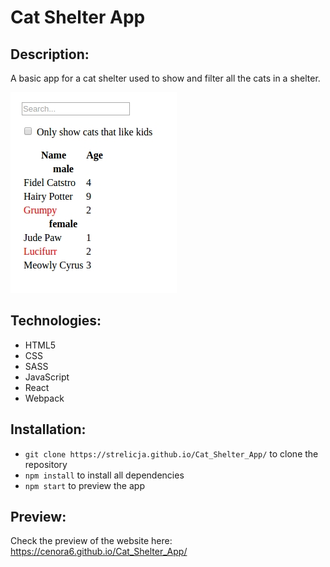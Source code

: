# Cat Shelter App

## Description:
A basic app for a cat shelter used to show and filter all the cats in a shelter.

![](src/images/catApp.jpg)

## Technologies:
- HTML5
- CSS
- SASS
- JavaScript
- React
- Webpack

## Installation:
-  ```git clone https://strelicja.github.io/Cat_Shelter_App/``` to clone the repository
- ```npm install``` to install all dependencies
- ```npm start``` to preview the app

## Preview: 
Check the preview of the website here: https://cenora6.github.io/Cat_Shelter_App/
